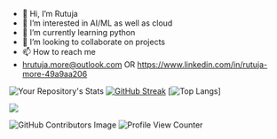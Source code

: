 - 👋 Hi, I’m Rutuja
- 👀 I’m interested in AI/ML as well as cloud 
- 🌱 I’m currently learning python 
- 💞️ I’m looking to collaborate on projects 
- 📫 How to reach me
-  hrutuja.more@outlook.com OR
   https://www.linkedin.com/in/rutuja-more-49a9aa206

![Your Repository's Stats](https://github-readme-stats.vercel.app/api?username=hrutuja-m&show_icons=true)
[![GitHub Streak](https://github-readme-streak-stats.herokuapp.com?user=hrutuja-m)](https://git.io/streak-stats)
[![Top Langs](https://github-readme-stats.vercel.app/api/top-langs/?username=hrutuja-m&layout=compact)]

<a href="https://github.com/hrutuja-m/AI-Basketball-Analysis">
  <img align="center" src="https://github-readme-stats.vercel.app/api/pin/?username=hrutuja-m&repo=AI-Basketball-Analysis" />
</a>
<!--  <a href="https://github.com/hrutuja-m/SAGE">
  <img align="center" src="https://github-readme-stats.vercel.app/api/pin/?username=hrutuja-m&repo=SAGE" />
</a>  -->

![GitHub Contributors Image](https://contrib.rocks/image?repo=hrutuja-m/Rutuja-More )
![Profile View Counter](https://komarev.com/ghpvc/?username=hrutuja-m)
